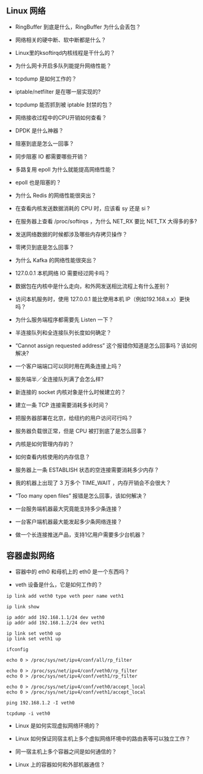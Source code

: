 ## Linux 网络

- RingBuffer 到底是什么，RingBuffer 为什么会丢包？

- 网络相关的硬中断、软中断都是什么？

- Linux里的ksoftirqd内核线程是干什么的？

- 为什么网卡开启多队列能提升网络性能？

- tcpdump 是如何工作的？

- iptable/netfilter 是在哪一层实现的?

- tcpdump 能否抓到被 iptable 封禁的包？

- 网络接收过程中的CPU开销如何查看？

- DPDK 是什么神器？

- 阻塞到底是怎么一回事？

- 同步阻塞 IO 都需要哪些开销？

- 多路复用 epoll 为什么就能提高网络性能？

- epoll 也是阻塞的？

- 为什么 Redis 的网络性能很突出？

- 在查看内核发送数据消耗的 CPU 时，应该看 sy 还是 si ?

- 在服务器上查看 /proc/softirqs ，为什么 NET_RX 要比 NET_TX 大得多的多?

- 发送网络数据的时候都涉及哪些内存拷贝操作？

- 零拷贝到底是怎么回事？

- 为什么 Kafka 的网络性能很突出？

- 127.0.0.1 本机网络 IO 需要经过网卡吗？

- 数据包在内核中是什么走向，和外网发送相比流程上有什么差别？

- 访问本机服务时，使用 127.0.0.1 能比使用本机 IP（例如192.168.x.x）更快吗？

- 为什么服务端程序都需要先 Listen 一下？

- 半连接队列和全连接队列长度如何确定？

- “Cannot assign requested address” 这个报错你知道是怎么回事吗？该如何解决?

- 一个客户端端口可以同时用在两条连接上吗？

- 服务端半／全连接队列满了会怎么样?

- 新连接的 socket 内核对象是什么时候建立的？

- 建立一条 TCP 连接需要消耗多长时间？

- 把服务器部署在北京，给纽约的用户访问可行吗？

- 服务器负载很正常，但是 CPU 被打到底了是怎么回事？

- 内核是如何管理内存的？

- 如何查看内核使用的内存信息？

- 服务器上一条 ESTABLISH 状态的空连接需要消耗多少内存？

- 我的机器上出现了 3 万多个 TIME_WAIT ，内存开销会不会很大？

- “Too many open files” 报错是怎么回事，该如何解决？

- 一台服务端机器最大究竟能支持多少条连接？

- 一台客户端机器最大能发起多少条网络连接？

- 做一个长连接推送产品，支持1亿用户需要多少台机器？


## 容器虚拟网络

- 容器中的 eth0 和母机上的 eth0 是一个东西吗？

- veth 设备是什么，它是如何工作的？

```
ip link add veth0 type veth peer name veth1

ip link show

ip addr add 192.168.1.1/24 dev veth0
ip addr add 192.168.1.2/24 dev veth1

ip link set veth0 up
ip link set veth1 up

ifconfig

echo 0 > /proc/sys/net/ipv4/conf/all/rp_filter

echo 0 > /proc/sys/net/ipv4/conf/veth0/rp_filter
echo 0 > /proc/sys/net/ipv4/conf/veth1/rp_filter

echo 0 > /proc/sys/net/ipv4/conf/veth0/accept_local
echo 0 > /proc/sys/net/ipv4/conf/veth1/accept_local

ping 192.168.1.2 -I veth0

tcpdump -i veth0
```

- Linux 是如何实现虚拟网络环境的？

- Linux 如何保证同宿主机上多个虚拟网络环境中的路由表等可以独立工作？

- 同一宿主机上多个容器之间是如何通信的？

- Linux 上的容器如何和外部机器通信？
